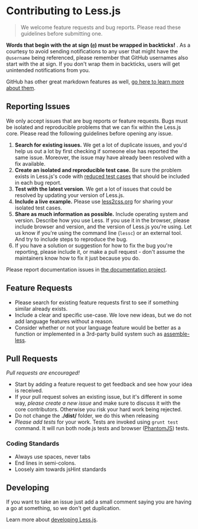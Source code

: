 # Contributing to Less.js

> We welcome feature requests and bug reports. Please read these guidelines before submitting one.


<span class="warning">**Words that begin with the at sign (`@`) must be wrapped in backticks!** </span>. As a courtesy to avoid sending notifications to any user that might have the `@username` being referenced, please remember that GitHub usernames also start with the at sign. If you don't wrap them in backticks, users will get unintended notifications from you.

GitHub has other great markdown features as well, [go here to learn more about them](https://help.github.com/articles/github-flavored-markdown).   


## Reporting Issues

We only accept issues that are bug reports or feature requests. Bugs must be isolated and reproducible problems that we can fix within the Less.js core. Please read the following guidelines before opening any issue.

1. **Search for existing issues.** We get a lot of duplicate issues, and you'd help us out a lot by first checking if someone else has reported the same issue. Moreover, the issue may have already been resolved with a fix available.
2. **Create an isolated and reproducible test case.** Be sure the problem exists in Less.js's code with [reduced test cases](http://css-tricks.com/reduced-test-cases/) that should be included in each bug report.
3. **Test with the latest version**. We get a lot of issues that could be resolved by updating your version of Less.js. 
3. **Include a live example.** Please use [less2css.org](http://less2css.org/) for sharing your isolated test cases. 
4. **Share as much information as possible.** Include operating system and version. Describe how you use Less. If you use it in the browser, please include browser and version, and the version of Less.js you're using. Let us know if you're using the command line (`lessc`) or an external tool. And try to include steps to reproduce the bug.
5. If you have a solution or suggestion for how to fix the bug you're reporting, please include it, or make a pull request - don't assume the maintainers know how to fix it just because you do.

Please report documentation issues in [the documentation project](https://github.com/less/less-docs).

## Feature Requests

* Please search for existing feature requests first to see if something similar already exists.
* Include a clear and specific use-case. We love new ideas, but we do not add language features without a reason.
* Consider whether or not your language feature would be better as a function or implemented in a 3rd-party build system such as [assemble-less](http://github.com/assemble/assemble-less).


## Pull Requests

_Pull requests are encouraged!_

* Start by adding a feature request to get feedback and see how your idea is received. 
* If your pull request solves an existing issue, but it's different in some way, _please create a new issue_ and make sure to discuss it with the core contributors. Otherwise you risk your hard work being rejected.
* Do not change the **./dist/** folder, we do this when releasing
* _Please add tests_ for your work. Tests are invoked using `grunt test` command. It will run both node.js tests and browser ([PhantomJS](http://phantomjs.org/)) tests. 

### Coding Standards

* Always use spaces, never tabs
* End lines in semi-colons. 
* Loosely aim towards jsHint standards


## Developing
If you want to take an issue just add a small comment saying you are having a go at something, so we don't get duplication.

Learn more about [developing Less.js](https://github.com/less/less.js/wiki/Developing-less.js).
